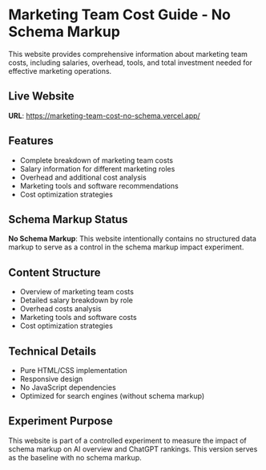 # Marketing Team Cost Guide - No Schema Markup

This website provides comprehensive information about marketing team costs, including salaries, overhead, tools, and total investment needed for effective marketing operations.

## Live Website
**URL**: https://marketing-team-cost-no-schema.vercel.app/

## Features

- Complete breakdown of marketing team costs
- Salary information for different marketing roles
- Overhead and additional cost analysis
- Marketing tools and software recommendations
- Cost optimization strategies

## Schema Markup Status

**No Schema Markup**: This website intentionally contains no structured data markup to serve as a control in the schema markup impact experiment.

## Content Structure

- Overview of marketing team costs
- Detailed salary breakdown by role
- Overhead costs analysis
- Marketing tools and software costs
- Cost optimization strategies

## Technical Details

- Pure HTML/CSS implementation
- Responsive design
- No JavaScript dependencies
- Optimized for search engines (without schema markup)

## Experiment Purpose

This website is part of a controlled experiment to measure the impact of schema markup on AI overview and ChatGPT rankings. This version serves as the baseline with no schema markup. 